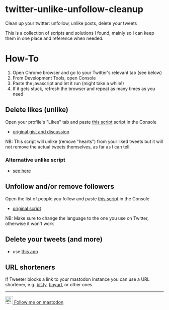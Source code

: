 # twitter-unlike-unfollow-cleanup
Clean up your twitter: unfollow, unlike posts, delete your tweets

This is a collection of scripts and solutions I found, mainly so I can keep them in one place and reference when needed.

# How-To
1. Open Chrome browser and go to your Twitter's relevant tab (see below)
2. From Development Tools, open Console
3. Paste the javascript and let it run (might take a while!)
4. If it gets stuck, refresh the browser and repeat as many times as you need

## Delete likes (unlike) 
Open your profile's "Likes" tab and paste [this script](twitter-unlike-script) script in the Console 

- [original gist and discussion](https://gist.github.com/aymericbeaumet/d1d6799a1b765c3c8bc0b675b1a1547d) 

NB: This script will unlike (remove "hearts") from your liked tweets but it will not remove the actual tweets themselves, as far as I can tell. 

### Alternative unlike script 
- [see here](https://github.com/lukejones/delete-twitter-likes/blob/master/script.js) 

## Unfollow and/or remove followers 
Open the list of people you follow and paste [this script](https://github.com/bpawel-bclub/twitter-unlike-unfollow-cleanup/blob/main/twitter-mass-unfollow) in the Console 

- [original script](https://github.com/canpurcek34/twitter-mass-actions/blob/main/twitter-mass-unfollow.js) 

NB: Make sure to change the language to the one you use on Twitter, otherwise it won't work 

## Delete your tweets (and more) 
- use [this app](https://tweetdelete.net/) 

## URL shorteners 
If Tweeter blocks a link to your mastodon instance you can use a URL shortener, e.g. [bit.ly](https://bitly.com/), [tinyurl](https://tinyurl.com/app), or other ones. 



---

[<img src="https://user-images.githubusercontent.com/117116137/208254846-30408428-d511-4983-841f-8e46ea40afd6.png" target="_blank" width="24px" height="24px" alt="@baroquepawel@artsculture.media"> Follow me on mastodon](https://talk.artsculture.media/@baroquepawel?utm_source=github&utm_medium=twitter-unlike-unfollow-cleanup&utm_campaign=ongoing) 
